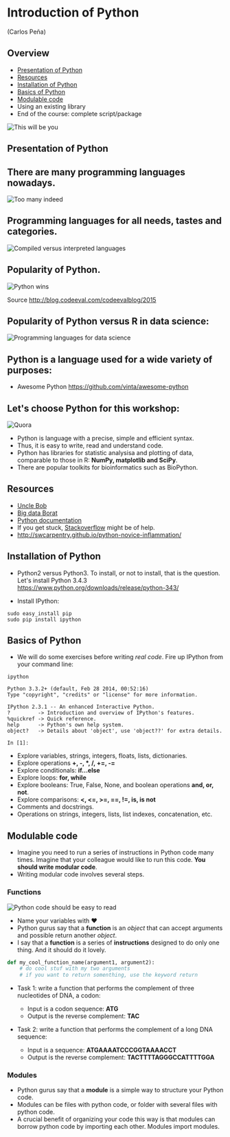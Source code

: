 # Introduction of Python

(Carlos Peña)


## Overview
* [Presentation of Python](#presentation-of-python)
* [Resources](#resources)
* [Installation of Python](#installation-of-python)
* [Basics of Python](#basics-of-python)
* [Modulable code](#modulable-code)
* Using an existing library
* End of the course: complete script/package

![This will be you](img/neo.jpg)

    

## Presentation of Python
## There are many programming languages nowadays.

   ![Too many indeed](img/programming_languages.png)

## Programming languages for all needs, tastes and categories.

   ![Compiled versus interpreted languages](img/compiled_vs_interpreted.png)

## Popularity of Python.

![Python wins](img/popularity_python1.png)
    
Source <http://blog.codeeval.com/codeevalblog/2015>

## Popularity of Python versus R in data science:

![Programming languages for data science](img/popularity_python2.png)
    
## Python is a language used for a wide variety of purposes:

* Awesome Python <https://github.com/vinta/awesome-python>

## Let's choose Python for this workshop:

![Quora](img/choose_python1.png)
    
* Python is language with a precise, simple and efficient syntax.
* Thus, it is easy to write, read and understand code.
* Python has libraries for statistic analysisa and plotting of data,
  comparable to those in R:  **NumPy, matplotlib and SciPy**.
* There are popular toolkits for bioinformatics such as BioPython.

## Resources
* [Uncle Bob](https://www.youtube.com/watch?v=Ai2nZIobM3o)
* [Big data Borat](https://twitter.com/bigdataborat/status/355511037124030466)
* [Python documentation](https://www.python.org/doc/)
* If you get stuck, [Stackoverflow](http://stackoverflow.com/) might be of help.
* <http://swcarpentry.github.io/python-novice-inflammation/>

## Installation of Python
* Python2 versus Python3. To install, or not to install, that is the question. 
  Let's install Python 3.4.3 <https://www.python.org/downloads/release/python-343/>
  
* Install IPython:

```shell
sudo easy_install pip
sudo pip install ipython
```

## Basics of Python
* We will do some exercises before writing *real code*. Fire up IPython from 
your command line:

```shell
ipython
```

```ipython
Python 3.3.2+ (default, Feb 28 2014, 00:52:16) 
Type "copyright", "credits" or "license" for more information.

IPython 2.3.1 -- An enhanced Interactive Python.
?         -> Introduction and overview of IPython's features.
%quickref -> Quick reference.
help      -> Python's own help system.
object?   -> Details about 'object', use 'object??' for extra details.

In [1]: 
```

* Explore variables, strings, integers, floats, lists, dictionaries.
* Explore operations **+, -, \*, \/, +=, -=**
* Explore conditionals: **if...else**
* Explore loops: **for, while**
* Explore booleans: True, False, None, and boolean operations **and, or, not**.
* Explore comparisons: **<, <=, >=, ==, !=, is, is not**
* Comments and docstrings.
* Operations on strings, integers, lists, list indexes, concatenation, etc.

## Modulable code
* Imagine you need to run a series of instructions in Python code many times.
  Imagine that your colleague would like to run this code. 
  **You should write modular code**.
* Writing modular code involves several steps.

### Functions

![Python code should be easy to read](img/python_cute.jpg)

* Name your variables with :heart:
* Python gurus say that a **function** is an *object* that can accept arguments
  and possible return another *object*.
* I say that a **function** is a series of **instructions** designed to do only
  one thing. And it should do it lovely.
  
```python
def my_cool_function_name(argument1, argument2):
    # do cool stuf with my two arguments
    # if you want to return somenthing, use the keyword return
```

* Task 1: write a function that performs the complement of three nucleotides
  of DNA, a codon:
    * Input is a codon sequence: **ATG**
    * Output is the reverse complement: **TAC**

* Task 2: write a function that performs the complement of a long DNA
  sequence:
    * Input is a sequence: **ATGAAAATCCCGGTAAAACCT**
    * Output is the reverse complement: **TACTTTTAGGGCCATTTTGGA**
    
### Modules
* Python gurus say that a **module** is a simple way to structure your Python 
  code.
* Modules can be files with python code, or folder with several files with python
  code.
* A crucial benefit of organizing your code this way is that modules can borrow
  python code by importing each other. Modules import modules.
